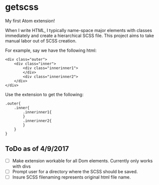 # getscss

My first Atom extension!

When I write HTML, I typically name-space major elements with classes immediately and create a hierarchical SCSS file.  This project aims to take manual labor out of SCSS creation.

For example, say we have the following html:
```
<div class="outer">
	<div class="inner">
		<div class="innerinner1">
		</div>
		<div class="innerinner2">
	</div>
</div>
```

Use the extension to get the following:
```
.outer{
	.inner{
		.innerinner1{
		}
		.innerinner2{
		}
	}
}
```

## ToDo as of 4/9/2017

- [ ] Make extension workable for all Dom elements.  Currently only works with divs
- [ ] Prompt user for a directory where the SCSS should be saved.
- [ ] Insure SCSS filenaming represents original html file name.
